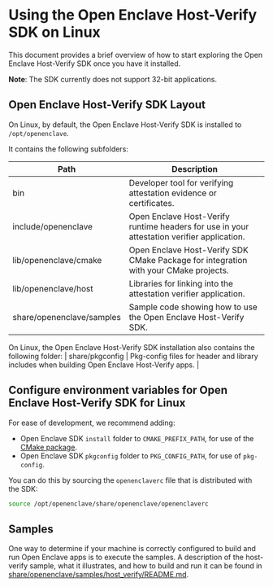 # Using the Open Enclave Host-Verify SDK on Linux

This document provides a brief overview of how to start exploring the Open Enclave Host-Verify SDK
once you have it installed.

**Note**: The SDK currently does not support 32-bit applications.

## Open Enclave Host-Verify SDK Layout

On Linux, by default, the Open Enclave Host-Verify SDK is installed to `/opt/openenclave`.

It contains the following subfolders:

| Path                         | Description                     |
|------------------------------|---------------------------------|
| bin                          | Developer tool for verifying attestation evidence or certificates. |
| include/openenclave          | Open Enclave Host-Verify runtime headers for use in your attestation verifier application. |
| lib/openenclave/cmake        | Open Enclave Host-Verify SDK CMake Package for integration with your CMake projects. |
| lib/openenclave/host         | Libraries for linking into the attestation verifier application. |
| share/openenclave/samples    | Sample code showing how to use the Open Enclave Host-Verify SDK. |

On Linux, the Open Enclave Host-Verify SDK installation also contains the following folder:
| share/pkgconfig              | Pkg-config files for header and library includes when building Open Enclave Host-Verify apps. |

## Configure environment variables for Open Enclave Host-Verify SDK for Linux
For ease of development, we recommend adding:
- Open Enclave SDK `install` folder to `CMAKE_PREFIX_PATH`, for use of the [CMake package](/cmake/sdk_cmake_targets_readme.md).
- Open Enclave SDK `pkgconfig` folder to `PKG_CONFIG_PATH`, for use of `pkg-config`.

You can do this by sourcing the `openenclaverc` file that is distributed with the SDK:

```bash
source /opt/openenclave/share/openenclave/openenclaverc
```

## Samples

One way to determine if your machine is correctly configured to build and run
Open Enclave apps is to execute the samples. A description of the host-verify sample,
what it illustrates, and how to build and run it can be found in
[share/openenclave/samples/host_verify/README.md](/samples/host_verify/README.md).
